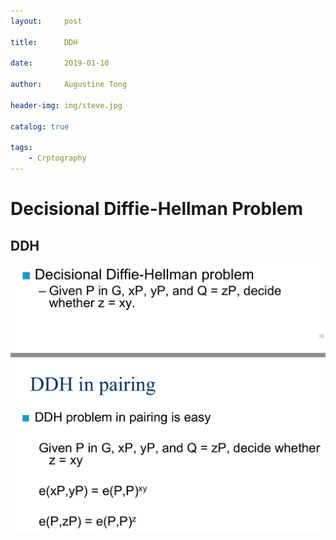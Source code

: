 ```yaml
---
layout:     post

title:      DDH

date:       2019-01-10

author:     Augustine Tong

header-img: img/steve.jpg

catalog: true

tags:
    - Crptography
---
```


# Decisional Diffie-Hellman Problem

## DDH
![DDH](/img/crpto/DDH.png)

